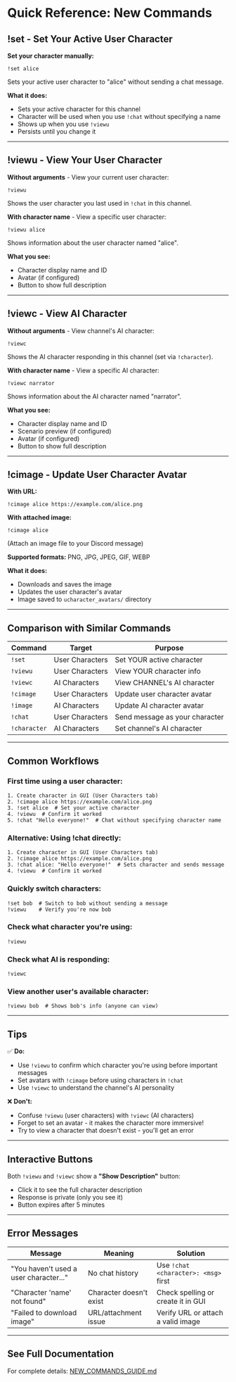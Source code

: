 # Quick Reference: New Commands

## !set - Set Your Active User Character

**Set your character manually:**
```
!set alice
```
Sets your active user character to "alice" without sending a chat message.

**What it does:**
- Sets your active character for this channel
- Character will be used when you use `!chat` without specifying a name
- Shows up when you use `!viewu`
- Persists until you change it

---

## !viewu - View Your User Character

**Without arguments** - View your current user character:
```
!viewu
```
Shows the user character you last used in `!chat` in this channel.

**With character name** - View a specific user character:
```
!viewu alice
```
Shows information about the user character named "alice".

**What you see:**
- Character display name and ID
- Avatar (if configured)
- Button to show full description

---

## !viewc - View AI Character

**Without arguments** - View channel's AI character:
```
!viewc
```
Shows the AI character responding in this channel (set via `!character`).

**With character name** - View a specific AI character:
```
!viewc narrator
```
Shows information about the AI character named "narrator".

**What you see:**
- Character display name and ID
- Scenario preview (if configured)
- Avatar (if configured)
- Button to show full description

---

## !cimage - Update User Character Avatar

**With URL:**
```
!cimage alice https://example.com/alice.png
```

**With attached image:**
```
!cimage alice
```
(Attach an image file to your Discord message)

**Supported formats:** PNG, JPG, JPEG, GIF, WEBP

**What it does:**
- Downloads and saves the image
- Updates the user character's avatar
- Image saved to `ucharacter_avatars/` directory

---

## Comparison with Similar Commands

| Command | Target | Purpose |
|---------|--------|---------|
| `!set` | User Characters | Set YOUR active character |
| `!viewu` | User Characters | View YOUR character info |
| `!viewc` | AI Characters | View CHANNEL's AI character |
| `!cimage` | User Characters | Update user character avatar |
| `!image` | AI Characters | Update AI character avatar |
| `!chat` | User Characters | Send message as your character |
| `!character` | AI Characters | Set channel's AI character |

---

## Common Workflows

### First time using a user character:
```
1. Create character in GUI (User Characters tab)
2. !cimage alice https://example.com/alice.png
3. !set alice  # Set your active character
4. !viewu  # Confirm it worked
5. !chat "Hello everyone!"  # Chat without specifying character name
```

### Alternative: Using !chat directly:
```
1. Create character in GUI (User Characters tab)
2. !cimage alice https://example.com/alice.png
3. !chat alice: "Hello everyone!"  # Sets character and sends message
4. !viewu  # Confirm it worked
```

### Quickly switch characters:
```
!set bob  # Switch to bob without sending a message
!viewu    # Verify you're now bob
```

### Check what character you're using:
```
!viewu
```

### Check what AI is responding:
```
!viewc
```

### View another user's available character:
```
!viewu bob  # Shows bob's info (anyone can view)
```

---

## Tips

✅ **Do:**
- Use `!viewu` to confirm which character you're using before important messages
- Set avatars with `!cimage` before using characters in `!chat`
- Use `!viewc` to understand the channel's AI personality

❌ **Don't:**
- Confuse `!viewu` (user characters) with `!viewc` (AI characters)
- Forget to set an avatar - it makes the character more immersive!
- Try to view a character that doesn't exist - you'll get an error

---

## Interactive Buttons

Both `!viewu` and `!viewc` show a **"Show Description"** button:
- Click it to see the full character description
- Response is private (only you see it)
- Button expires after 5 minutes

---

## Error Messages

| Message | Meaning | Solution |
|---------|---------|----------|
| "You haven't used a user character..." | No chat history | Use `!chat <character>: <msg>` first |
| "Character 'name' not found" | Character doesn't exist | Check spelling or create it in GUI |
| "Failed to download image" | URL/attachment issue | Verify URL or attach a valid image |

---

## See Full Documentation

For complete details: [NEW_COMMANDS_GUIDE.md](NEW_COMMANDS_GUIDE.md)
